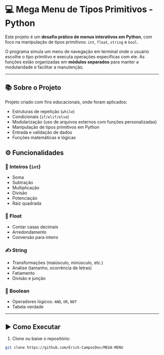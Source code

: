 # 💻 Mega Menu de Tipos Primitivos - Python

Este projeto é um **desafio prático de menus interativos em Python**, com foco na manipulação de tipos primitivos: `int`, `float`, `string` e `bool`.

O programa simula um menu de navegação em terminal onde o usuário escolhe o tipo primitivo e executa operações específicas com ele. As funções estão organizadas em **módulos separados** para manter a modularidade e facilitar a manutenção.

---

## 📚 Sobre o Projeto

Projeto criado com fins educacionais, onde foram aplicados:

- Estruturas de repetição (`while`)
- Condicionais (`if/elif/else`)
- Modularização (uso de arquivos externos com funções personalizadas)
- Manipulação de tipos primitivos em Python
- Entrada e validação de dados
- Funções matemáticas e lógicas

## ⚙️ Funcionalidades

### 🔢 Inteiros (`int`)
- Soma
- Subtração
- Multiplicação
- Divisão
- Potenciação
- Raiz quadrada

### 🔣 Float
- Contar casas decimais
- Arredondamento
- Conversão para inteiro

### ✍️ String
- Transformações (maiúsculo, minúsculo, etc.)
- Análise (tamanho, ocorrência de letras)
- Fatiamento
- Divisão e junção

### 🔘 Boolean
- Operadores lógicos: `AND`, `OR`, `NOT`
- Tabela verdade

---

## ▶️ Como Executar

1. Clone ou baixe o repositório:

```bash
git clone https://github.com/Erick-CamposDev/MEGA-MENU


